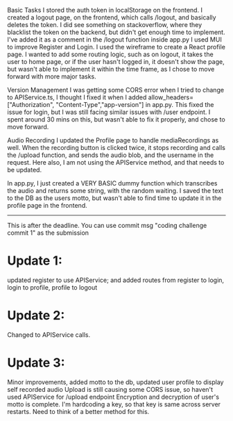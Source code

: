 Basic Tasks
I stored the auth token in localStorage on the frontend.
I created a logout page, on the frontend, which calls /logout, and basically deletes the token. 
I did see something on stackoverflow, where they blacklist the token on the backend, but didn't get enough time to implement. I've added it as a comment in the /logout function inside app.py
I used MUI to improve Register and Login. 
I used the wireframe to create a React profile page. I wanted to add some routing logic, such as on logout, it takes the user to home page, or if the user hasn't logged in, it doesn't show the page, but wasn't able to implement it within the time frame, as I chose to move forward with more major tasks.


Version Management 
I was getting some CORS error when I tried to change to APIService.ts, I thought I fixed it when I added allow_headers=["Authorization", "Content-Type","app-version"] in app.py. This fixed the issue for login, but I was still facing similar issues with /user endpoint. I spent around 30 mins on this, but wasn't able to fix it properly, and chose to move forward. 


Audio Recording
I updated the Profile page to handle mediaRecordings as well. When the recording button is clicked twice, it stops recording and calls the /upload function, and sends the audio blob, and the username in the request. Here also, I am not using the APIService method, and that needs to be updated. 

In app.py, I just created a VERY BASIC dummy function which transcribes the audio and returns some string, with the random waiting. I saved the text to the DB as the users motto, but wasn't able to find time to update it in the profile page in the frontend.


------------------------------------
This is after the deadline. You can use commit msg "coding challenge commit 1" as the submission

# Update 1: 
updated register to use APIService; and added routes from register to login, login to profile, profile to logout

# Update 2: 
Changed to APIService calls.

# Update 3: 
Minor improvements, added motto to the db, updated user profile to display self recorded audio
Upload is still causing some CORS issue, so haven't used APIService for /upload endpoint
Encryption and decryption of user's motto is complete. 
I'm hardcoding a key, so that key is same across server restarts. Need to think of a better method for this.

